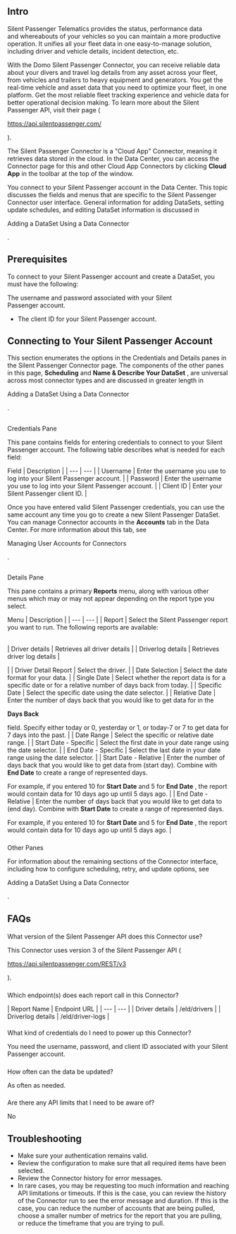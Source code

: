 

Intro
-------

Silent Passenger Telematics provides the status, performance data and whereabouts of your vehicles so you can maintain a more productive operation. It unifies all your fleet data in one easy-to-manage solution, including driver and vehicle details, incident detection, etc.


 With the Domo Silent Passenger Connector, you can receive reliable data about your divers and travel log details from any asset across your fleet, from vehicles and trailers to heavy equipment and generators. You get the real-time vehicle and asset data that you need to optimize your fleet, in one platform. Get the most reliable fleet tracking experience and vehicle data for better operational decision making. To learn more about the Silent Passenger API, visit their page (

https://api.silentpassenger.com/

).


 The Silent Passenger Connector is a "Cloud App" Connector, meaning it retrieves data stored in the cloud. In the Data Center, you can access the Connector page for this and other Cloud App Connectors by clicking
 **Cloud App**
 in the toolbar at the top of the window.


 You connect to your Silent Passenger account in the Data Center. This topic discusses the fields and menus that are specific to the Silent Passenger Connector user interface. General information for adding DataSets, setting update schedules, and editing DataSet information is discussed in

Adding a DataSet Using a Data Connector

.


 Prerequisites
---------------

To connect to your Silent Passenger account and create a DataSet, you must have the following:

 The username and password associated with your Silent Passenger account.
* The client ID for your Silent Passenger account.

Connecting to Your Silent Passenger Account
---------------------------------------------

This section enumerates the options in the Credentials and Details panes in the Silent Passenger Connector page. The components of the other panes in this page,
 **Scheduling**
 and
 **Name & Describe Your DataSet**
 , are universal across most connector types and are discussed in greater length in

Adding a DataSet Using a Data Connector

.

##
 Credentials Pane

This pane contains fields for entering credentials to connect to your Silent Passenger account. The following table describes what is needed for each field:


 Field
  |
 Description
  |
| --- | --- |
|
 Username
  |
 Enter the username you use to log into your Silent Passenger account.
  |
|
 Password
  |
 Enter the username you use to log into your Silent Passenger account.
  |
|
 Client ID
  |
 Enter your Silent Passenger client ID.
  |

Once you have entered valid Silent Passenger credentials, you can use the same account any time you go to create a new Silent Passenger DataSet. You can manage Connector accounts in the
 **Accounts**
 tab in the Data Center. For more information about this tab, see

Managing User Accounts for Connectors

.

##
 Details Pane

This pane contains a primary
 **Reports**
 menu, along with various other menus which may or may not appear depending on the report type you select.


 Menu
  |
 Description
  |
| --- | --- |
|
 Report
  |
 Select the Silent Passenger report you want to run. The following reports are available:


|  |  |
| --- | --- |
|
 Driver details
  |
 Retrieves all driver details
  |
|
 Driverlog details
  |
 Retrieves driver log details
  |

|
|
 Driver Detail Report
  |
 Select the driver.
  |
|
 Date Selection
  |
 Select the date format for your data.
  |
|
 Single Date
  |
 Select whether the report data is for a specific date or for a relative number of days back from today.
  |
|
 Specific Date
  |
 Select the specific date using the date selector.
  |
|
 Relative Date
  |
 Enter the number of days back that you would like to get data for in the


**Days Back**


 field. Specify either today or 0, yesterday or 1, or today-7 or 7 to get data for 7 days into the past.
  |
|
 Date Range
  |
 Select the specific or relative date range.
  |
|
 Start Date - Specific
  |
 Select the first date in your date range using the date selector.
  |
|
 End Date - Specific
  |
 Select the last date in your date range using the date selector.
  |
|
 Start Date - Relative
  |
 Enter the number of days back that you would like to get data from (start day). Combine with
 ********End Date********
 to create a range of represented days.


 For example, if you entered 10 for
 ********Start Date********
 and 5 for
 ********End Date********
 , the report would contain data for 10 days ago up until 5 days ago.
  |
|
 End Date - Relative
  |
 Enter the number of days back that you would like to get data to (end day). Combine with
 ********Start Date********
 to create a range of represented days.


 For example, if you entered 10 for
 ********Start Date********
 and 5 for
 ********End Date********
 , the report would contain data for 10 days ago up until 5 days ago.
  |


###
 Other Panes

For information about the remaining sections of the Connector interface, including how to configure scheduling, retry, and update options, see

Adding a DataSet Using a Data Connector

.


 FAQs
------


####
 What version of the Silent Passenger API does this Connector use?

This Connector uses version 3 of the Silent Passenger API (

https://api.silentpassenger.com/REST/v3

).

###
 Which endpoint(s) does each report call in this Connector?


|
 Report Name
  |
 Endpoint URL
  |
| --- | --- |
|
 Driver details
  |
 /eld/drivers
  |
|
 Driverlog details
  |
 /eld/driver-logs
  |


####
 What kind of credentials do I need to power up this Connector?

You need the username, password, and client ID associated with your Silent Passenger account.

###
 How often can the data be updated?

As often as needed.

###
 Are there any API limits that I need to be aware of?

No


 Troubleshooting
-----------------


* Make sure your authentication remains valid.
* Review the configuration to make sure that all required items have been selected.
* Review the Connector history for error messages.
* In rare cases, you may be requesting too much information and reaching API limitations or timeouts. If this is the case, you can review the history of the Connector run to see the error message and duration. If this is the case, you can reduce the number of accounts that are being pulled, choose a smaller number of metrics for the report that you are pulling, or reduce the timeframe that you are trying to pull.


